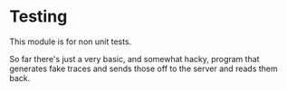 # Testing
This module is for non unit tests.

So far there's just a very basic, and somewhat hacky, program that generates
fake traces and sends those off to the server and reads them back.

